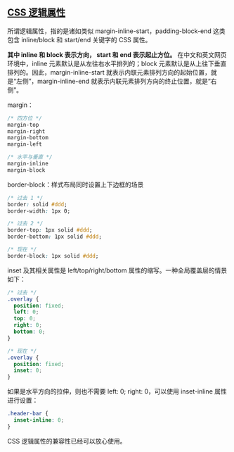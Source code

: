 ## [CSS 逻辑属性](https://www.zhangxinxu.com/wordpress/2022/12/css-logic-property-for-write/)

所谓逻辑属性，指的是诸如类似 margin-inline-start，padding-block-end 这类包含 inline/block 和 start/end 关键字的 CSS 属性。

**其中 inline 和 block 表示方向， start 和 end 表示起止方位。** 在中文和英文网页环境中，inline 元素默认是从左往右水平排列的；block 元素默认是从上往下垂直排列的。因此，margin-inline-start 就表示内联元素排列方向的起始位置，就是“左侧”，margin-inline-end 就表示内联元素排列方向的终止位置，就是“右侧”。

margin：

```css
/* 四方位 */
margin-top
margin-right
margin-bottom
margin-left

/* 水平与垂直 */
margin-inline
margin-block
```

border-block：样式布局同时设置上下边框的场景

```css
/* 过去 1 */
border: solid #ddd;
border-width: 1px 0;

/* 过去 2 */
border-top: 1px solid #ddd;
border-bottom: 1px solid #ddd;

/* 现在 */
border-block: 1px solid #ddd;
```

inset 及其相关属性是 left/top/right/bottom 属性的缩写。一种全局覆盖层的情景如下：

```css
/* 过去 */
.overlay {
  position: fixed;
  left: 0;
  top: 0;
  right: 0;
  bottom: 0;
}

/* 现在 */
.overlay {
  position: fixed;
  inset: 0;
}
```

如果是水平方向的拉伸，则也不需要 left: 0; right: 0，可以使用 inset-inline 属性进行设置：

```css
.header-bar {
  inset-inline: 0;
}
```

CSS 逻辑属性的兼容性已经可以放心使用。
